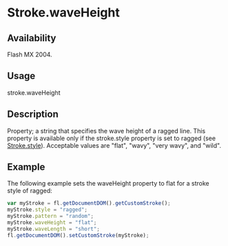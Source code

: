 # Stroke.waveHeight

## Availability

Flash MX 2004.

## Usage

stroke.waveHeight

## Description

Property; a string that specifies the wave height of a ragged line. This property is available only if the stroke.style property is set to ragged (see [Stroke.style](../Stroke_object/Stroke20.md)). Acceptable values are "flat", "wavy", "very wavy", and "wild".

## Example

The following example sets the waveHeight property to flat for a stroke style of ragged:

```javascript
var myStroke = fl.getDocumentDOM().getCustomStroke();
myStroke.style = "ragged";
myStroke.pattern = "random";
myStroke.waveHeight = "flat";
myStroke.waveLength = "short";
fl.getDocumentDOM().setCustomStroke(myStroke);
```
